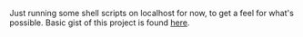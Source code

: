 Just running some shell scripts on localhost for now, to get a feel for what's possible. 
Basic gist of this project is found [here](https://gist.github.com/ryantuck/9771990cfdf16b016929).
